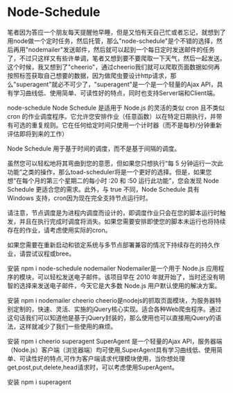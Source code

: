 # Node-Schedule

笔者因为答应一个朋友每天提醒他早睡，但是又怕有天自己忙或者忘记，就想到了用node做一个定时任务，然后托管，那么"node-schedule"是个不错的选择，然后再用"nodemailer"发送邮件，然后就可以起到一个每日定时发送邮件的任务了，不过只这样又有些许单调，笔者又想到要不要爬取一下天气，然后一起发送。这个时候，我又想到了"cheerio"，通过cheerio我们就可以爬取页面数据如何再按照标签获取自己想要的数据，因为做爬虫要设计http请求，那么"superagent"就必不可少了，"superagent"是一个是一个轻量的Ajax API，具有学习曲线低、使用简单、可读性好的特点，同时也支持Server端和Client端。

node-schedule
Node Schedule 是适用于 Node.js 的灵活的类似 cron 且不类似 cron 的作业调度程序。它允许您安排作业（任意函数）以在特定日期执行，并带有可选的重复规则。它在任何给定时间只使用一个计时器（而不是每秒/分钟重新评估即将到来的工作）

Node Schedule 用于基于时间的调度，而不是基于间隔的调度。

虽然您可以轻松地将其弯曲到您的意愿，但如果您只想执行“每 5 分钟运行一次此功能”之类的操作，那么toad-scheduler将是一个更好的选择。但是，如果您想“在每个月的第三个星期二的每小时 :20 和 :50 运行此功能”，您会发现 Node Schedule 更适合您的需求。此外，与 true 不同，Node Schedule 具有 Windows 支持，cron因为现在完全支持节点运行时。

请注意，节点调度是为进程内调度而设计的，即调度作业只会在您的脚本运行时触发，并且在执行完成时调度将消失。如果您需要安排即使您的脚本未运行也将持续存在的作业，请考虑使用实际的cron。

如果您需要在重新启动和锁定系统与多节点部署兼容的情况下持续存在的持久作业，请尝试议程或bree。

安装
npm i node-schedule
nodemailer
Nodemailer是一个用于 Node.js 应用程序的模块，可以轻松发送电子邮件。该项目早在 2010 年就开始了，当时还没有明智的选择来发送电子邮件，今天它是大多数 Node.js 用户默认使用的解决方案。

安装
npm i nodemailer
cheerio
cheerio是nodejs的抓取页面模块，为服务器特别定制的，快速、灵活、实施的jQuery核心实现。适合各种Web爬虫程序。通过这句话我们可以知道他是基于jQuery封装的，那么使用也可以直接用jQuery的语法，这样就减少了我们一些使用的麻烦。

安装
npm i cheerio
superagent
SuperAgent 是一个轻量的Ajax API，服务器端（Node.js）客户端（浏览器端）均可使用,SuperAgent具有学习曲线低、使用简单、可读性好的特点,可作为客户端请求代理模块使用，当你想处理get,post,put,delete,head请求时，可以考虑使用SuperAgent。

安装
npm i superagent